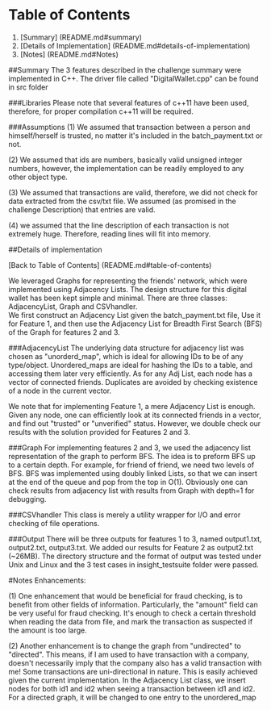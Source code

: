 # Table of Contents

1. [Summary] (README.md#summary)
2. [Details of Implementation] (README.md#details-of-implementation)
4. [Notes] (README.md#Notes)

##Summary
The 3 features described in the challenge summary were implemented in C++. The driver file called "DigitalWallet.cpp" can be found in src folder

###Libraries
Please note that several features of c++11 have been used, therefore, for proper compilation c++11 will be required. 

###Assumptions
(1) We assumed that transaction between a person and himself/herself is trusted, no matter it's included in the batch_payment.txt or not.

(2) We assumed that ids are numbers, basically valid unsigned integer numbers, however, the implementation can be readily employed to any other object type.

(3) We assumed that transactions are valid, therefore, we did not check for data extracted from the csv/txt file. We assumed (as promised in the challenge Description)
    that entries are valid.

(4) we assumed that the line description of each transaction is not extremely huge. Therefore, reading lines will fit into memory.


##Details of implementation

[Back to Table of Contents] (README.md#table-of-contents)

We leveraged Graphs for representing the friends' network, which were implemented using Adjacency Lists.
The design structure for this digital wallet has been kept simple and minimal. There are three classes: AdjacencyList, Graph and CSVhandler.  
We first construct an Adjacency List given the batch_payment.txt file, Use it for Feature 1, and then use the Adjacency List for Breadth First Search (BFS) of the Graph
for features 2 and 3.


###AdjacencyList
The underlying data structure for adjacency list was chosen as "unorderd_map", which is ideal for allowing IDs to be of any type/object. 
Unordered_maps are ideal for hashing the IDs to a table, and accessing them later very efficiently.
As for any Adj List, each node has a vector of connected friends. Duplicates are avoided by checking existence of a node in the current vector. 

We note that for implementing Feature 1, a mere Adjacency List is enough. Given any node, one can efficiently look at its connected friends in a vector, and find out "trusted" or "unverified" status. However, we double check our results with the solution provided for Features 2 and 3.

###Graph
For implementing features 2 and 3, we used the adjacency list representation of the graph to perform BFS. 
The idea is to preform BFS up to a certain depth. For example, for friend of friend, we need two levels of BFS. 
BFS was implemented using doubly linked Lists, so that we can insert at the end of the queue and pop from the top in O(1).
Obviously one can check results from adjacency list with results from Graph with depth=1 for debugging.


###CSVhandler
This class is merely a utility wrapper for I/O and error checking of file operations.


###Output
There will be three outputs for features 1 to 3, named output1.txt, output2.txt, output3.txt. 
We added our results for Feature 2 as output2.txt (~26MB). 
The directory structure and the format of output was tested under Unix and Linux and the 3 test cases in insight_testsuite folder were passed.

#Notes
Enhancements:

(1) One enhancement that would be beneficial for fraud checking, is to benefit from other fields of information. Particularly, the "amount" field can be very useful for fraud checking. It's enough to check a certain threshold when reading the data from file, and mark the transaction as suspected if the amount is too large.

(2) Another enhancement is to change the graph from "undirected" to "directed". This means, if I am used to have transaction with a company, doesn't necessarily imply that the company also has a valid transaction with me! Some transactions are uni-directional in nature.
    This is easily achieved given the current implementation. In the Adjacency List class, we insert nodes for both id1 and id2 when seeing a transaction between id1 and id2. 
    For a directed graph, it will be changed to one entry to the unordered_map
